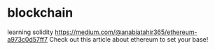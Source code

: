 # blockchain
 learning solidity
https://medium.com/@anabiatahir365/ethereum-a973c0d57ff7
Check out this article about ethereum to set your base!

